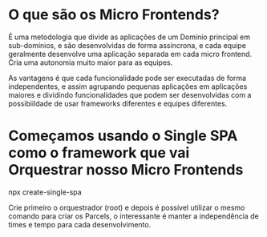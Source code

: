 # O que são os Micro Frontends?
É uma metodologia que divide as aplicações de um Domínio principal em sub-domínios, e são desenvolvidas de forma assíncrona, e cada equipe geralmente desenvolve uma aplicação separada em cada micro frontend. Cria uma autonomia muito maior para as equipes.

As vantagens é que cada funcionalidade pode ser executadas de forma independentes, e assim agrupando pequenas aplicações em aplicações maiores e dividindo funcionalidades que podem ser desenvolvidas com a possibiildade de usar frameworks diferentes e equipes diferentes.


# Começamos usando o Single SPA como o framework que vai Orquestrar nosso Micro Frontends
npx create-single-spa

Crie primeiro o orquestrador (root) e depois é possível utilizar o mesmo comando para criar os Parcels, o interessante é manter a independência de times e tempo para cada desenvolvimento.
